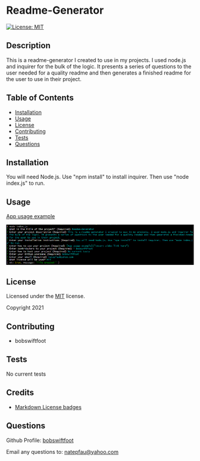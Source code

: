 # Readme-Generator 
  [![License: MIT](https://img.shields.io/badge/License-MIT-yellow.svg)](https://opensource.org/licenses/MIT)

  ## Description
  This is a readme-generator I created to use in my projects. I used node.js and inquirer for the bulk of the logic. It presents a series of questions to the user needed for a quality readme and then generates a finished readme for the user to use in their project. 

  
  ## Table of Contents
  * [Installation](#installation)
  * [Usage](#usage)
  * [License](#license)
  * [Contributing](#contributing)
  * [Tests](#tests)
  * [Questions](#questions)
  

  ## Installation
  You will need Node.js. Use "npm install" to install inquirer. Then use "node index.js" to run.

  ## Usage
  [App usage example]("https://drive.google.com/file/d/1A0BYBOkgapmAb2hi-3_S2uTj3H_CDGw-/view")

  ![Node Screenshot](/assets/screenshots/node_screenshot.png?raw=true)

  
  ## License
  Licensed under the [MIT](https://opensource.org/licenses/MIT) license. 

  Copyright 2021
  
  ## Contributing
  * bobswiftfoot

  ## Tests
  No current tests

  ## Credits
  * [Markdown License badges](https://gist.github.com/lukas-h/2a5d00690736b4c3a7ba)

  ## Questions
  Github Profile: [bobswiftfoot](https://github.com/bobswiftfoot)

  Email any questions to: [natepfau@yahoo.com](mailto:natepfau@yahoo.com)
  